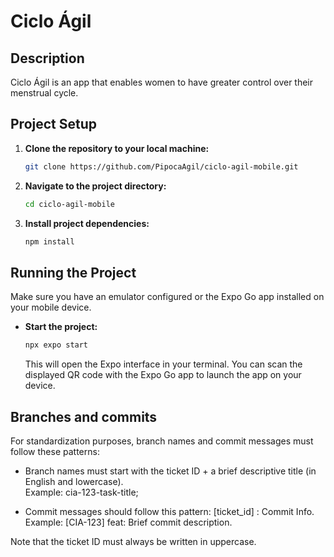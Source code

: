 # Ciclo Ágil

 ## Description
Ciclo Ágil is an app that enables women to have greater control over their menstrual cycle.

## Project Setup

1. **Clone the repository to your local machine:**

    ```bash
    git clone https://github.com/PipocaAgil/ciclo-agil-mobile.git
    ```

2. **Navigate to the project directory:**

    ```bash
    cd ciclo-agil-mobile
    ```

3. **Install project dependencies:**

    ```bash
    npm install
    ```

## Running the Project

Make sure you have an emulator configured or the Expo Go app installed on your mobile device.

- **Start the project:**

    ```bash
    npx expo start
    ```

    This will open the Expo interface in your terminal. You can scan the displayed QR code with the Expo Go app to launch the app on your device.

## Branches and commits

For standardization purposes, branch names and commit messages must follow these patterns:

- Branch names must start with the ticket ID + a brief descriptive title (in English and lowercase).  
  Example: cia-123-task-title;

- Commit messages should follow this pattern: [ticket_id] <type>: Commit Info.  
  Example: [CIA-123] feat: Brief commit description.

Note that the ticket ID must always be written in uppercase.

